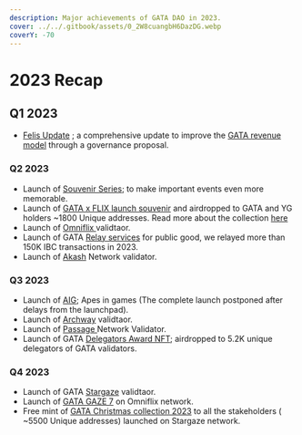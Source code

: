 ```yaml
---
description: Major achievements of GATA DAO in 2023.
cover: ../../.gitbook/assets/0_2W8cuangbH6DazDG.webp
coverY: -70
---
```


# 2023 Recap

## Q1 2023

* [Felis Update](../gata-nfts/genesis-collection-1/gata-constitution/gov.-proposal-6.md) ; a comprehensive update to improve the [GATA revenue model](../gata-nfts/genesis-collection/dao-revenue-distribution/dao-revenue-share-model.md) through a governance proposal.&#x20;

### Q2 2023

* Launch of [Souvenir Series](../nft-souvenirs.md); to make important events even more memorable.&#x20;
* Launch of [GATA x FLIX launch souvenir](https://omniflix.market/collection/onftdenoma6a057db64674de0b129e9b5c087d404) and airdropped to GATA and YG holders \~1800 Unique addresses. Read more about the collection [here](../nft-souvenirs.md)
* Launch of [Omniflix ](../gata-validators/)validtaor.
* Launch of  GATA [Relay services](https://relayers.smartstake.io/relayer/44937E3DA9AA699A) for public good, we relayed more than 150K IBC transactions in 2023.
* Launch of [Akash](../gata-validators/) Network validator.&#x20;

### Q3 2023

* Launch of [AIG](../apes-in-games-rise-of-apelandia/aig-lore.md); Apes in games (The complete launch postponed after delays from the launchpad).
* Launch of [Archway](../gata-validators/) [ ](../gata-validators/)validtaor.&#x20;
* Launch of [Passage ](../gata-validators/)Network Validator.
* Launch of GATA [Delegators Award NFT](../nft-souvenirs.md); airdropped to 5.2K unique delegators of GATA validators.  &#x20;

### Q4 2023

* Launch of GATA [Stargaze](../gata-validators/) validtaor.
* Launch of [GATA GAZE 7](../nft-souvenirs.md) on Omniflix network.
* Free mint of [GATA Christmas collection 2023](https://www.stargaze.zone/l/stars1zs489w6yyymufw9wq97qzh3947jrm2da5n6zcxthx5zze6q88udqu9m8vh) to all the stakeholders   ( \~5500 Unique addresses) launched on Stargaze network. &#x20;
